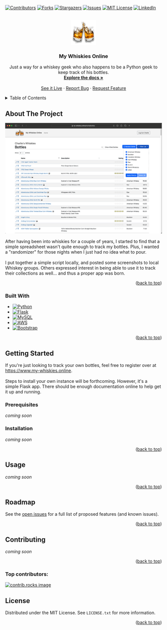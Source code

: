 <a id="readme-top"></a>

<!-- PROJECT SHIELDS -->
<!--
*** I'm using markdown "reference style" links for readability.
*** Reference links are enclosed in brackets [ ] instead of parentheses ( ).
*** See the bottom of this document for the declaration of the reference variables
*** for contributors-url, forks-url, etc. This is an optional, concise syntax you may use.
*** https://www.markdownguide.org/basic-syntax/#reference-style-links
-->
[![Contributors][contributors-shield]][contributors-url]
[![Forks][forks-shield]][forks-url]
[![Stargazers][stars-shield]][stars-url]
[![Issues][issues-shield]][issues-url]
[![MIT License][license-shield]][license-url]
[![LinkedIn][linkedin-shield]][linkedin-url]

<!-- PROJECT LOGO -->
<br />
<div align="center">
  <a href="https://github.com/github_username/repo_name">
    <img src="mywhiskies/static/cheers.png" alt="Logo" width="80" height="80">
  </a>

<h3 align="center">My Whiskies Online</h3>

  <p align="center">
    Just a way for a whiskey geek who also happens to be a Python geek to keep track of his bottles.
    <br />
    <a href="https://github.com/charliegriefer/my-whiskies"><strong>Explore the docs »</strong></a>
    <br />
    <br />
    <a href="https://www.my-whiskies.online/charlie/">See it Live</a>
    ·
    <a href="https://github.com/charliegriefer/my-whiskies/issues/new?labels=bug&template=bug-report---.md">Report Bug</a>
    ·
    <a href="https://github.com/charliegriefer/my-whiskies/issues/new?labels=enhancement&template=feature-request---.md">Request Feature</a>
  </p>
</div>



<!-- TABLE OF CONTENTS -->
<details>
  <summary>Table of Contents</summary>
  <ol>
    <li>
      <a href="#about-the-project">About The Project</a>
      <ul>
        <li><a href="#built-with">Built With</a></li>
      </ul>
    </li>
    <li>
      <a href="#getting-started">Getting Started</a>
      <ul>
        <li><a href="#prerequisites">Prerequisites</a></li>
        <li><a href="#installation">Installation</a></li>
      </ul>
    </li>
    <li><a href="#usage">Usage</a></li>
    <li><a href="#roadmap">Roadmap</a></li>
    <li><a href="#contributing">Contributing</a></li>
    <li><a href="#license">License</a></li>
    <!-- <li><a href="#contact">Contact</a></li> -->
    <!-- <li><a href="#acknowledgments">Acknowledgments</a></li> -->
  </ol>
</details>


## About The Project

[![Product Name Screen Shot][product-screenshot]](https://www.my-whiskies.online/charlie/bottles)

After having been into whiskies for a couple of years, I started to find that a simple spreadsheet wasn't quite
enough to track my bottles. Plus, I wanted a "randomizer" for those nights when I just had no idea what to pour.
<br /><br />
I put together a simple script locally, and posted some screenshots to local Whiskey groups. Others expressed interest
in being able to use it to track their collections as well... and thus a proper app was born.

<p align="right">(<a href="#readme-top">back to top</a>)</p>


### Built With

* [![Python][Python]][python-url]
* [![Flask][Flask]][Flask-url]
* [![MySQL][MySQL]][MySQL-url]
* [![AWS][AWS]][AWS-url]
* [![Bootstrap][Bootstrap.com]][Bootstrap-url]

<p align="right">(<a href="#readme-top">back to top</a>)</p>


<!-- GETTING STARTED -->
## Getting Started

If you're just looking to track your own bottles, feel free to register over at https://www.my-whiskies.online.
<br /><br />
Steps to install your own instance will be forthcoming. However, it's a simple Flask app. There should be enough
documentation online to help get it up and running.

### Prerequisites

_coming soon_

### Installation

_coming soon_
<!--
1. Get a free API Key at [https://example.com](https://example.com)
2. Clone the repo
   ```sh
   git clone https://github.com/github_username/repo_name.git
   ```
3. Install NPM packages
   ```sh
   npm install
   ```
4. Enter your API in `config.js`
   ```js
   const API_KEY = 'ENTER YOUR API';
   ```
5. Change git remote url to avoid accidental pushes to base project
   ```sh
   git remote set-url origin github_username/repo_name
   git remote -v # confirm the changes
   ```
-->

<p align="right">(<a href="#readme-top">back to top</a>)</p>



<!-- USAGE EXAMPLES -->
## Usage

_coming soon_

<p align="right">(<a href="#readme-top">back to top</a>)</p>



<!-- ROADMAP -->
## Roadmap

<!--
- [ ] Feature 1
- [ ] Feature 2
- [ ] Feature 3
    - [ ] Nested Feature
-->
See the [open issues](https://github.com/charliegriefer/my-whiskies/issues) for a full list of proposed features (and known issues).

<p align="right">(<a href="#readme-top">back to top</a>)</p>



<!-- CONTRIBUTING -->
## Contributing

_coming soon_

<!--
Contributions are what make the open source community such an amazing place to learn, inspire, and create. Any contributions you make are **greatly appreciated**.

If you have a suggestion that would make this better, please fork the repo and create a pull request. You can also simply open an issue with the tag "enhancement".
Don't forget to give the project a star! Thanks again!

1. Fork the Project
2. Create your Feature Branch (`git checkout -b feature/AmazingFeature`)
3. Commit your Changes (`git commit -m 'Add some AmazingFeature'`)
4. Push to the Branch (`git push origin feature/AmazingFeature`)
5. Open a Pull Request
-->
<p align="right">(<a href="#readme-top">back to top</a>)</p>

### Top contributors:

<a href="https://github.com/charliegriefer/my-whiskies/graphs/contributors">
  <img src="https://contrib.rocks/image?repo=charliegriefer/my-whiskies" alt="contrib.rocks image" />
</a>



<!-- LICENSE -->
## License

Distributed under the MIT License. See `LICENSE.txt` for more information.

<p align="right">(<a href="#readme-top">back to top</a>)</p>



<!-- CONTACT -->
<!--
## Contact

Your Name - [@twitter_handle](https://twitter.com/twitter_handle) - email@email_client.com

Project Link: [https://github.com/github_username/repo_name](https://github.com/github_username/repo_name)

<p align="right">(<a href="#readme-top">back to top</a>)</p>
-->

<!-- ACKNOWLEDGMENTS -->
<!--
## Acknowledgments

* []()
* []()
* []()

<p align="right">(<a href="#readme-top">back to top</a>)</p>
-->


<!-- MARKDOWN LINKS & IMAGES -->
<!-- https://www.markdownguide.org/basic-syntax/#reference-style-links -->
[contributors-shield]: https://img.shields.io/github/contributors/charliegriefer/my-whiskies.svg?style=for-the-badge
[contributors-url]: https://github.com/charliegriefer/my-whiskies/graphs/contributors
[forks-shield]: https://img.shields.io/github/forks/charliegriefer/my-whiskies.svg?style=for-the-badge
[forks-url]: https://github.com/charliegriefer/my-whiskies/network/members
[stars-shield]: https://img.shields.io/github/stars/charliegriefer/my-whiskies.svg?style=for-the-badge
[stars-url]: https://github.com/charliegriefer/my-whiskies/stargazers
[issues-shield]: https://img.shields.io/github/issues/charliegriefer/my-whiskies.svg?style=for-the-badge
[issues-url]: https://github.com/charliegriefer/my-whiskies/issues
[license-shield]: https://img.shields.io/github/license/charliegriefer/my-whiskies.svg?style=for-the-badge
[license-url]: https://github.com/charliegriefer/my-whiskies/blob/master/LICENSE.txt
[linkedin-shield]: https://img.shields.io/badge/-LinkedIn-black.svg?style=for-the-badge&logo=linkedin&colorB=555
[linkedin-url]: https://linkedin.com/in/charliegriefer

[product-screenshot]: /images/screenshot.png

[Python]: https://img.shields.io/badge/Python-4584b6?logo=python&logoColor=white
[Python-url]: https://www.python.org/

[Flask]: https://img.shields.io/badge/Flask-000000?logo=flask&logoColor=white
[Flask-url]: https://flask.palletsprojects.com/

[MySQL]: https://img.shields.io/badge/MySQL-00758f?logo=mysql&logoColor=white
[MySQL-url]: https://vuejs.org/

[AWS]: https://img.shields.io/badge/Amazon_Web_Services-FF9900?logo=amazon-web-services&logoColor=white
[AWS-url]: https://aws.amazon.com/

[Bootstrap.com]: https://img.shields.io/badge/Bootstrap-7A43B6?logo=bootstrap&logoColor=white
[Bootstrap-url]: https://getbootstrap.com
